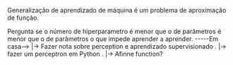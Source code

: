 Generalização de aprendizado de máquina é um problema de aproximação  de função.

Pergunta se o número de hiperparametro é menor que o de parâmetros é menor que o de parâmetros o que impede aprender a aprender.
-----Em casa--> 
       |-> Fazer nota sobre perception e aprendizado supervisionado .
       |-> fazer um perceptron em Python .
       |-> Afinne function?
       
